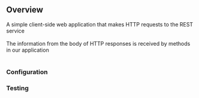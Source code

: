 <h2>Overview</h2>
A simple client-side web application that makes HTTP requests to the REST service
<br>
<br>
The information from the body of HTTP responses is received by methods in our application
<br>
<br>

<h3>Configuration</h3>
<h3>Testing</h3>
